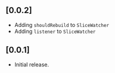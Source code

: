 ## [0.0.2]

* Adding `shouldRebuild` to `SliceWatcher`
* Adding `listener` to `SliceWatcher`

## [0.0.1]

* Initial release.
